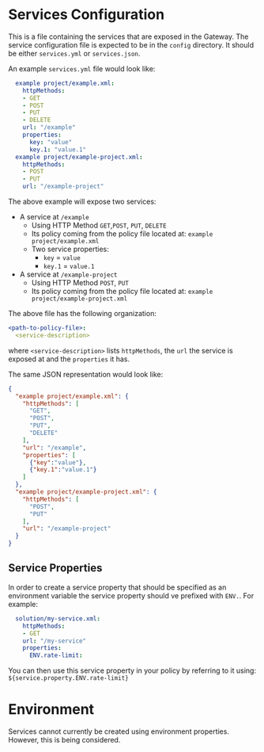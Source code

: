 # Services Configuration
This is a file containing the services that are exposed in the Gateway.
The service configuration file is expected to be in the `config` directory. It should be either `services.yml` or `services.json`.

An example `services.yml` file would look like:
```yaml
  example project/example.xml:
    httpMethods:
    - GET
    - POST
    - PUT
    - DELETE
    url: "/example"
    properties:
      key: "value"
      key.1: "value.1"
  example project/example-project.xml:
    httpMethods:
    - POST
    - PUT
    url: "/example-project"
  ```
The above example will expose two services:
* A service at `/example`
  * Using HTTP Method `GET`,`POST`, `PUT`, `DELETE` 
  * Its policy coming from the policy file located at: `example project/example.xml`
  * Two service properties:
    * `key` = `value`
    * `key.1` = `value.1`
* A service at `/example-project` 
  * Using HTTP Method `POST`, `PUT` 
  * Its policy coming from the policy file located at: `example project/example-project.xml`

The above file has the following organization:
```yaml
<path-to-policy-file>:
  <service-description>
```
where `<service-description>` lists `httpMethods`, the `url` the service is exposed at and the `properties` it has.

The same JSON representation would look like:
```json
{
  "example project/example.xml": {
    "httpMethods": [
      "GET",
      "POST",
      "PUT",
      "DELETE"
    ],
    "url": "/example",
    "properties": [
      {"key":"value"},
      {"key.1":"value.1"}
    ]
  },
  "example project/example-project.xml": {
    "httpMethods": [
      "POST",
      "PUT"
    ],
    "url": "/example-project"
  }
}
```

## Service Properties
In order to create a service property that should be specified as an environment variable the service property should ve prefixed with `ENV.`. For example:
```yaml
  solution/my-service.xml:
    httpMethods:
    - GET
    url: "/my-service"
    properties:
      ENV.rate-limit:
```
You can then use this service property in your policy by referring to it using: `${service.property.ENV.rate-limit}`

# Environment
Services cannot currently be created using environment properties. However, this is being considered.